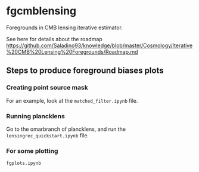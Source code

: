 # fgcmblensing
Foregrounds in CMB lensing iterative estimator.


See here for details about the roadmap https://github.com/Saladino93/knowledge/blob/master/Cosmology/Iterative%20CMB%20Lensing%20Foregrounds/Roadmap.md


## Steps to produce foreground biases plots

### Creating point source mask

For an example, look at the ``matched_filter.ipynb`` file.

### Running plancklens

Go to the omarbranch of plancklens, and run the ``lensingrec_quickstart.ipynb`` file.

### For some plotting

``fgplots.ipynb``

